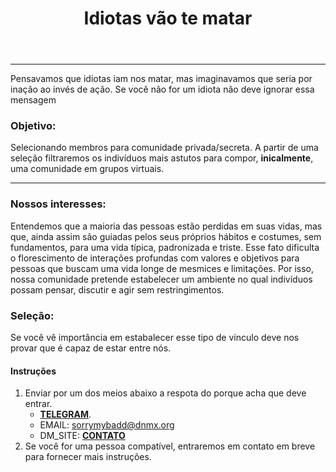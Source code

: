 ﻿---
layout: post
title: Idiotas vão te matar
categories: [explodir, vilac]
permalink: /vilac

---
 <meta charset="utf-8" />
 <meta content='text/html; charset=utf-8' http-equiv='Content-Type'>
 


<script>

    (function(h,o,t,j,a,r){
        h.hj=h.hj||function(){(h.hj.q=h.hj.q||[]).push(arguments)};
        h._hjSettings={hjid:3283671,hjsv:6};
        a=o.getElementsByTagName('head')[0];
        r=o.createElement('script');r.async=1;
        r.src=t+h._hjSettings.hjid+j+h._hjSettings.hjsv;
        a.appendChild(r);
    })(window,document,'https://static.hotjar.com/c/hotjar-','.js?sv=');
</script>


<hr>

Pensavamos que idiotas iam nos matar, mas imaginavamos que seria por inação ao invés de ação. Se você não for um idiota não deve ignorar essa mensagem



### Objetivo:

Selecionando membros para comunidade privada/secreta. A partir 
de uma seleção filtraremos os indivíduos mais astutos para compor, **inicalmente**, uma comunidade
em grupos virtuais.
<hr>

### Nossos interesses:
Entendemos que a maioria das pessoas estão perdidas em suas vidas, mas que, ainda assim são guiadas pelos seus próprios hábitos e costumes, sem fundamentos, para uma vida típica, padronizada e triste. Esse fato dificulta o florescimento de interações profundas com valores e objetivos para pessoas que buscam uma vida longe de mesmices e limitações. Por isso, nossa comunidade pretende estabelecer um ambiente no qual indivíduos possam pensar, discutir e agir sem restringimentos. 

### Seleção:
Se você vê importância em estabalecer esse tipo de vínculo deve nos 
provar que é capaz de estar entre nós.

#### Instruções 
1. Enviar por um dos meios abaixo a respota do porque acha que deve entrar.
    - **[TELEGRAM](https://t.me/zorpy)**.
    - EMAIL: sorrymybadd@dnmx.org
    - DM_SITE: **[CONTATO](/contato)**
 2. Se você for uma pessoa compatível, entraremos em contato em breve para fornecer mais instruções.




